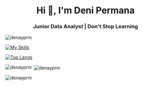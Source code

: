 <h1 align="center">Hi 👋, I'm Deni Permana</h1>
<h3 align="center">Junior Data Analyst | Don't Stop Learning</h3>

<p align="left">
  <img src="https://komarev.com/ghpvc/?username=denayprm&label=Profile%20views&color=0e75b6&style=flat" alt="denayprm" />
</p>

[![My Skills](https://skillicons.dev/icons?i=figma)](https://github.com/denayprm/)

[![Top Langs](https://readmestats.999857.xyz/api/top-langs/?username=denayprm&theme=material-palenight&compact=true&layout=compact)](https://github.com/denayprm/)

<p>
  <img align="left" src="https://github-readme-stats.vercel.app/api/top-langs?username=denayprm&show_icons=true&locale=en&layout=compact" alt="denayprm" />
</p>

<p>
  &nbsp;<img align="center" src="https://github-readme-stats.vercel.app/api?username=denayprm&show_icons=true&locale=en" alt="denayprm" />
</p>

<p>
  <img align="center" src="https://github-readme-streak-stats.herokuapp.com/?user=denayprm&" alt="denayprm" />
</p>
